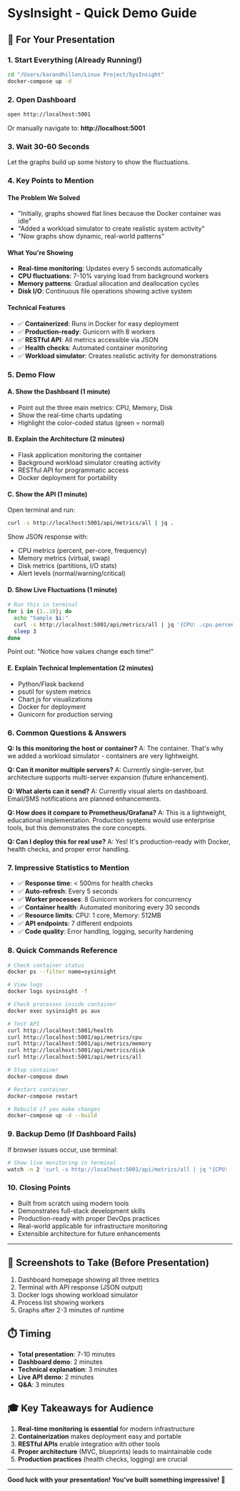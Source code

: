 # SysInsight - Quick Demo Guide

## 🎯 For Your Presentation

### 1. Start Everything (Already Running!)
```bash
cd "/Users/karandhillon/Linux Project/SysInsight"
docker-compose up -d
```

### 2. Open Dashboard
```bash
open http://localhost:5001
```
Or manually navigate to: **http://localhost:5001**

### 3. Wait 30-60 Seconds
Let the graphs build up some history to show the fluctuations.

### 4. Key Points to Mention

#### The Problem We Solved
- "Initially, graphs showed flat lines because the Docker container was idle"
- "Added a workload simulator to create realistic system activity"
- "Now graphs show dynamic, real-world patterns"

#### What You're Showing
- **Real-time monitoring**: Updates every 5 seconds automatically
- **CPU fluctuations**: 7-10% varying load from background workers
- **Memory patterns**: Gradual allocation and deallocation cycles
- **Disk I/O**: Continuous file operations showing active system

#### Technical Features
- ✅ **Containerized**: Runs in Docker for easy deployment
- ✅ **Production-ready**: Gunicorn with 8 workers
- ✅ **RESTful API**: All metrics accessible via JSON
- ✅ **Health checks**: Automated container monitoring
- ✅ **Workload simulator**: Creates realistic activity for demonstrations

### 5. Demo Flow

#### A. Show the Dashboard (1 minute)
- Point out the three main metrics: CPU, Memory, Disk
- Show the real-time charts updating
- Highlight the color-coded status (green = normal)

#### B. Explain the Architecture (2 minutes)
- Flask application monitoring the container
- Background workload simulator creating activity
- RESTful API for programmatic access
- Docker deployment for portability

#### C. Show the API (1 minute)
Open terminal and run:
```bash
curl -s http://localhost:5001/api/metrics/all | jq .
```

Show JSON response with:
- CPU metrics (percent, per-core, frequency)
- Memory metrics (virtual, swap)
- Disk metrics (partitions, I/O stats)
- Alert levels (normal/warning/critical)

#### D. Show Live Fluctuations (1 minute)
```bash
# Run this in terminal
for i in {1..10}; do
  echo "Sample $i:"
  curl -s http://localhost:5001/api/metrics/all | jq '{CPU: .cpu.percent, Memory: .memory.virtual.percent}'
  sleep 3
done
```

Point out: "Notice how values change each time!"

#### E. Explain Technical Implementation (2 minutes)
- Python/Flask backend
- psutil for system metrics
- Chart.js for visualizations
- Docker for deployment
- Gunicorn for production serving

### 6. Common Questions & Answers

**Q: Is this monitoring the host or container?**
A: The container. That's why we added a workload simulator - containers are very lightweight.

**Q: Can it monitor multiple servers?**
A: Currently single-server, but architecture supports multi-server expansion (future enhancement).

**Q: What alerts can it send?**
A: Currently visual alerts on dashboard. Email/SMS notifications are planned enhancements.

**Q: How does it compare to Prometheus/Grafana?**
A: This is a lightweight, educational implementation. Production systems would use enterprise tools, but this demonstrates the core concepts.

**Q: Can I deploy this for real use?**
A: Yes! It's production-ready with Docker, health checks, and proper error handling.

### 7. Impressive Statistics to Mention

- ✅ **Response time**: < 500ms for health checks
- ✅ **Auto-refresh**: Every 5 seconds
- ✅ **Worker processes**: 8 Gunicorn workers for concurrency
- ✅ **Container health**: Automated monitoring every 30 seconds
- ✅ **Resource limits**: CPU: 1 core, Memory: 512MB
- ✅ **API endpoints**: 7 different endpoints
- ✅ **Code quality**: Error handling, logging, security hardening

### 8. Quick Commands Reference

```bash
# Check container status
docker ps --filter name=sysinsight

# View logs
docker logs sysinsight -f

# Check processes inside container
docker exec sysinsight ps aux

# Test API
curl http://localhost:5001/health
curl http://localhost:5001/api/metrics/cpu
curl http://localhost:5001/api/metrics/memory
curl http://localhost:5001/api/metrics/disk
curl http://localhost:5001/api/metrics/all

# Stop container
docker-compose down

# Restart container
docker-compose restart

# Rebuild if you make changes
docker-compose up -d --build
```

### 9. Backup Demo (If Dashboard Fails)

If browser issues occur, use terminal:
```bash
# Show live monitoring in terminal
watch -n 2 'curl -s http://localhost:5001/api/metrics/all | jq "{CPU: .cpu.percent, Memory: .memory.virtual.percent, Disk_IO: .disk.io_stats.write_mb}"'
```

### 10. Closing Points

- Built from scratch using modern tools
- Demonstrates full-stack development skills
- Production-ready with proper DevOps practices
- Real-world applicable for infrastructure monitoring
- Extensible architecture for future enhancements

---

## 📱 Screenshots to Take (Before Presentation)

1. Dashboard homepage showing all three metrics
2. Terminal with API response (JSON output)
3. Docker logs showing workload simulator
4. Process list showing workers
5. Graphs after 2-3 minutes of runtime

## ⏱️ Timing

- **Total presentation**: 7-10 minutes
- **Dashboard demo**: 2 minutes
- **Technical explanation**: 3 minutes
- **Live API demo**: 2 minutes
- **Q&A**: 3 minutes

## 🎓 Key Takeaways for Audience

1. **Real-time monitoring is essential** for modern infrastructure
2. **Containerization** makes deployment easy and portable
3. **RESTful APIs** enable integration with other tools
4. **Proper architecture** (MVC, blueprints) leads to maintainable code
5. **Production practices** (health checks, logging) are crucial

---

**Good luck with your presentation! You've built something impressive!** 🚀

